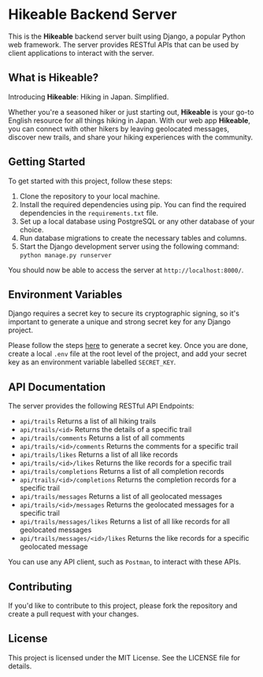 # Hikeable Backend Server

This is the **Hikeable** backend server built using Django, a popular Python web framework. The server provides RESTful APIs that can be used by client applications to interact with the server.

## What is Hikeable?

Introducing **Hikeable**: Hiking in Japan. Simplified.

Whether you're a seasoned hiker or just starting out, **Hikeable** is your go-to English resource for all things hiking in Japan. With our web app **Hikeable**, you can connect with other hikers by leaving geolocated messages, discover new trails, and share your hiking experiences with the community.

## Getting Started
To get started with this project, follow these steps:

1. Clone the repository to your local machine.
2. Install the required dependencies using pip. You can find the required dependencies in the `requirements.txt` file.
3. Set up a local database using PostgreSQL or any other database of your choice.
4. Run database migrations to create the necessary tables and columns.
5. Start the Django development server using the following command:
`python manage.py runserver`

You should now be able to access the server at `http://localhost:8000/`.

## Environment Variables

Django requires a secret key to secure its cryptographic signing, so it's important to generate a unique and strong secret key for any Django project.

Please follow the steps [here](https://www.educative.io/answers/how-to-generate-a-django-secretkey) to generate a secret key. Once you are done, create a local `.env` file at the root level of the project, and add your secret key as an environment variable labelled `SECRET_KEY`.

## API Documentation
The server provides the following RESTful API Endpoints:

- `api/trails` Returns a list of all hiking trails
- `api/trails/<id>` Returns the details of a specific trail
- `api/trails/comments` Returns a list of all comments
- `api/trails/<id>/comments` Returns the comments for a specific trail
- `api/trails/likes` Returns a list of all like records
- `api/trails/<id>/likes` Returns the like records for a specific trail
- `api/trails/completions` Returns a list of all completion records
- `api/trails/<id>/completions` Returns the completion records for a specific trail
- `api/trails/messages` Returns a list of all geolocated messages
- `api/trails/<id>/messages` Returns the geolocated messages for a specific trail
- `api/trails/messages/likes` Returns a list of all like records for all geolocated messages
- `api/trails/messages/<id>/likes` Returns the like records for a specific geolocated message

You can use any API client, such as `Postman`, to interact with these APIs.

## Contributing
If you'd like to contribute to this project, please fork the repository and create a pull request with your changes.

## License
This project is licensed under the MIT License. See the LICENSE file for details.
